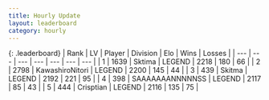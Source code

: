 ```yaml
---
title: Hourly Update
layout: leaderboard
category: hourly
---
```


{: .leaderboard}
| Rank | LV | Player | Division | Elo | Wins | Losses |
| --- | --- | --- | --- | --- | --- | --- |
| <span data-change="0">1</span> | 1639 | <span title="ID: 353063">Sktima</span> | LEGEND | <span data-change="0">2218</span> | <span data-change="0">180</span> | <span data-change="0">66</span> |
| <span data-change="0">2</span> | 2798 | <span title="ID: 164871">KawashiroNitori</span> | LEGEND | <span data-change="0">2200</span> | <span data-change="0">145</span> | <span data-change="0">44</span> |
| <span data-change="0">3</span> | 439 | <span title="ID: 402846">Skitma</span> | LEGEND | <span data-change="0">2192</span> | <span data-change="0">221</span> | <span data-change="0">95</span> |
| <span data-change="0">4</span> | 398 | <span title="ID: 174294">SAAAAAAANNNNNSS</span> | LEGEND | <span data-change="0">2117</span> | <span data-change="0">85</span> | <span data-change="0">43</span> |
| <span data-change="2">5</span> | 444 | <span title="ID: 665674">Crisptian</span> | LEGEND | <span data-change="19">2116</span> | <span data-change="3">135</span> | <span data-change="0">75</span> |